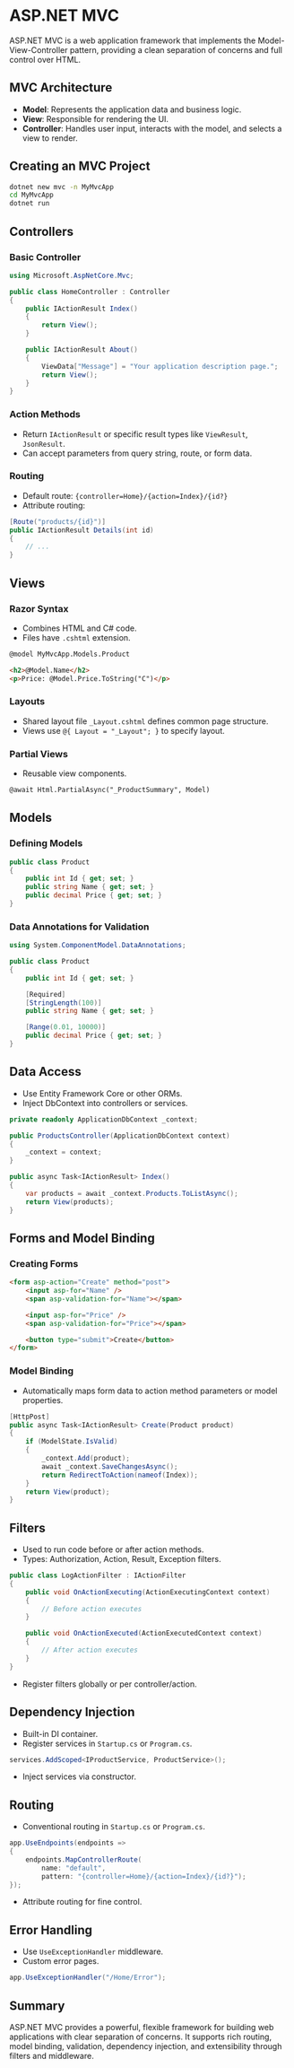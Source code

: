 # ASP.NET MVC

ASP.NET MVC is a web application framework that implements the Model-View-Controller pattern, providing a clean separation of concerns and full control over HTML.

## MVC Architecture

- **Model**: Represents the application data and business logic.
- **View**: Responsible for rendering the UI.
- **Controller**: Handles user input, interacts with the model, and selects a view to render.

## Creating an MVC Project

```bash
dotnet new mvc -n MyMvcApp
cd MyMvcApp
dotnet run
```

## Controllers

### Basic Controller

```csharp
using Microsoft.AspNetCore.Mvc;

public class HomeController : Controller
{
    public IActionResult Index()
    {
        return View();
    }

    public IActionResult About()
    {
        ViewData["Message"] = "Your application description page.";
        return View();
    }
}
```

### Action Methods

- Return `IActionResult` or specific result types like `ViewResult`, `JsonResult`.
- Can accept parameters from query string, route, or form data.

### Routing

- Default route: `{controller=Home}/{action=Index}/{id?}`
- Attribute routing:

```csharp
[Route("products/{id}")]
public IActionResult Details(int id)
{
    // ...
}
```

## Views

### Razor Syntax

- Combines HTML and C# code.
- Files have `.cshtml` extension.

```html
@model MyMvcApp.Models.Product

<h2>@Model.Name</h2>
<p>Price: @Model.Price.ToString("C")</p>
```

### Layouts

- Shared layout file `_Layout.cshtml` defines common page structure.
- Views use `@{ Layout = "_Layout"; }` to specify layout.

### Partial Views

- Reusable view components.

```html
@await Html.PartialAsync("_ProductSummary", Model)
```

## Models

### Defining Models

```csharp
public class Product
{
    public int Id { get; set; }
    public string Name { get; set; }
    public decimal Price { get; set; }
}
```

### Data Annotations for Validation

```csharp
using System.ComponentModel.DataAnnotations;

public class Product
{
    public int Id { get; set; }

    [Required]
    [StringLength(100)]
    public string Name { get; set; }

    [Range(0.01, 10000)]
    public decimal Price { get; set; }
}
```

## Data Access

- Use Entity Framework Core or other ORMs.
- Inject DbContext into controllers or services.

```csharp
private readonly ApplicationDbContext _context;

public ProductsController(ApplicationDbContext context)
{
    _context = context;
}

public async Task<IActionResult> Index()
{
    var products = await _context.Products.ToListAsync();
    return View(products);
}
```

## Forms and Model Binding

### Creating Forms

```html
<form asp-action="Create" method="post">
    <input asp-for="Name" />
    <span asp-validation-for="Name"></span>

    <input asp-for="Price" />
    <span asp-validation-for="Price"></span>

    <button type="submit">Create</button>
</form>
```

### Model Binding

- Automatically maps form data to action method parameters or model properties.

```csharp
[HttpPost]
public async Task<IActionResult> Create(Product product)
{
    if (ModelState.IsValid)
    {
        _context.Add(product);
        await _context.SaveChangesAsync();
        return RedirectToAction(nameof(Index));
    }
    return View(product);
}
```

## Filters

- Used to run code before or after action methods.
- Types: Authorization, Action, Result, Exception filters.

```csharp
public class LogActionFilter : IActionFilter
{
    public void OnActionExecuting(ActionExecutingContext context)
    {
        // Before action executes
    }

    public void OnActionExecuted(ActionExecutedContext context)
    {
        // After action executes
    }
}
```

- Register filters globally or per controller/action.

## Dependency Injection

- Built-in DI container.
- Register services in `Startup.cs` or `Program.cs`.

```csharp
services.AddScoped<IProductService, ProductService>();
```

- Inject services via constructor.

## Routing

- Conventional routing in `Startup.cs` or `Program.cs`.

```csharp
app.UseEndpoints(endpoints =>
{
    endpoints.MapControllerRoute(
        name: "default",
        pattern: "{controller=Home}/{action=Index}/{id?}");
});
```

- Attribute routing for fine control.

## Error Handling

- Use `UseExceptionHandler` middleware.
- Custom error pages.

```csharp
app.UseExceptionHandler("/Home/Error");
```

## Summary

ASP.NET MVC provides a powerful, flexible framework for building web applications with clear separation of concerns. It supports rich routing, model binding, validation, dependency injection, and extensibility through filters and middleware.
